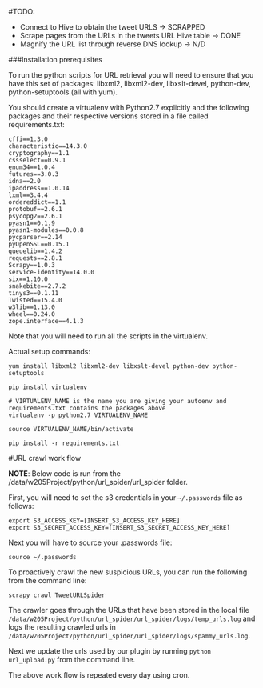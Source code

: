 #TODO:
- Connect to Hive to obtain the tweet URLS -> SCRAPPED
- Scrape pages from the URLs in the tweets URL Hive table -> DONE
- Magnify the URL list through reverse DNS lookup -> N/D

###Installation prerequisites

To run the python scripts for URL retrieval you will need to ensure that you have this set of packages: libxml2, libxml2-dev, libxslt-devel, python-dev, python-setuptools (all with yum).

You should create a virtualenv with Python2.7 explicitly and the following packages and their respective versions stored in a file called requirements.txt:

```
cffi==1.3.0
characteristic==14.3.0
cryptography==1.1
cssselect==0.9.1
enum34==1.0.4
futures==3.0.3
idna==2.0
ipaddress==1.0.14
lxml==3.4.4
ordereddict==1.1
protobuf==2.6.1
psycopg2==2.6.1
pyasn1==0.1.9
pyasn1-modules==0.0.8
pycparser==2.14
pyOpenSSL==0.15.1
queuelib==1.4.2
requests==2.8.1
Scrapy==1.0.3
service-identity==14.0.0
six==1.10.0
snakebite==2.7.2
tinys3==0.1.11
Twisted==15.4.0
w3lib==1.13.0
wheel==0.24.0
zope.interface==4.1.3
```
Note that you will need to run all the scripts in the virtualenv.

Actual setup commands:
```
yum install libxml2 libxml2-dev libxslt-devel python-dev python-setuptools

pip install virtualenv

# VIRTUALENV_NAME is the name you are giving your autoenv and requirements.txt contains the packages above
virtualenv -p python2.7 VIRTUALENV_NAME 

source VIRTUALENV_NAME/bin/activate

pip install -r requirements.txt

```

#URL crawl work flow

**NOTE**: Below code is run from the /data/w205Project/python/url_spider/url_spider folder.

First, you will need to set the s3 credentials in your `~/.passwords` file as follows:
```
export S3_ACCESS_KEY=[INSERT_S3_ACCESS_KEY_HERE]
export S3_SECRET_ACCESS_KEY=[INSERT_S3_SECRET_ACCESS_KEY_HERE]
```

Next you will have to source your .passwords file:
```
source ~/.passwords
```

To proactively crawl the new suspicious URLs, you can run the following from the command line:
```
scrapy crawl TweetURLSpider
```
The crawler goes through the URLs that have been stored in the local file `/data/w205Project/python/url_spider/url_spider/logs/temp_urls.log` and logs the resulting crawled urls in `/data/w205Project/python/url_spider/url_spider/logs/spammy_urls.log`.

Next we update the urls used by our plugin by running `python url_upload.py` from the command line.

The above work flow is repeated every day using cron.
